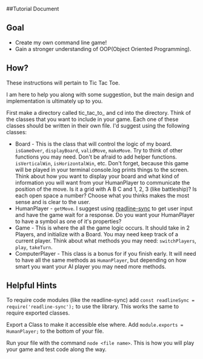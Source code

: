 ##Tutorial Document

## Goal
  * Create my own command line game!
  * Gain a stronger understanding of OOP(Object Oriented Programming).

## How?
These instructions will pertain to Tic Tac Toe.

I am here to help you along with some suggestion, but the main design and implementation is ultimately up to you.

First make a directory called tic_tac_to_<your last name> and cd into the directory. Think of the classes that you want to include in your
game. Each one of these classes should be written in their own file. I'd suggest using the following classes:
  * Board - This is the class that will control the logic of my board. `isGameOver`, `displayBoard`, `validMove`, `makeMove`. Try
  to think of other functions you may need. Don't be afraid to add helper functions. `isVerticalWin`, `isHorizontalWin`, etc.
  Don't forget, because this game will be played in your terminal console.log prints things to the screen. Think about how you want
  to display your board and what kind of information you will want from your HumanPlayer to communicate the position of the move.
  Is it a grid with A B C and 1, 2, 3 (like battleship)? Is each open space a number? Choose what you thinks makes the most sense and is clear to the user.
  * HumanPlayer - `getMove`. I suggest using [readline-sync](https://www.npmjs.com/package/readline-sync) to get user input and have the game wait
  for a response. Do you want your HumanPlayer to have a symbol as one of it's properties? 
  * Game - This is where the all the game logic occurs. It should take in 2 Players, and initialize with a Board. You may need keep track of
  a current player. Think about what methods
  you may need: `switchPlayers`, `play`, `takeTurn`.
  * ComputerPlayer - This class is a bonus for if you finish early. It will need to have all the same methods as `HumanPlayer`,
  but depending on how smart you want your AI player you may need more methods.


## Helpful Hints

To require code modules (like the readline-sync) add `const readlineSync = require('readline-sync');` to use the library. This works
the same to require exported classes.

Export a Class to make it accessible else where. Add `module.exports =  HumanPlayer;` to the bottom of your file.

Run your file with the command `node <file name>`. This is how you will play your game and test code along the way.
